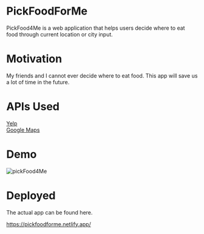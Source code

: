 # PickFoodForMe
PickFood4Me is a web application that helps users decide where to eat food through current location or city input.

# Motivation
My friends and I cannot ever decide where to eat food. This app will save us a lot of time in the future. 

# APIs Used
[Yelp](https://www.yelp.com/developers/documentation/v3)  
[Google Maps](https://developers.google.com/maps/documentation)

# Demo 
![pickFood4Me](https://user-images.githubusercontent.com/45149376/67585598-bb8caf80-f704-11e9-98e1-eb3f93338aea.gif)

# Deployed
The actual app can be found here. 

https://pickfoodforme.netlify.app/
